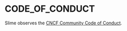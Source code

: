 # CODE_OF_CONDUCT



Slime observes the [CNCF Community Code of Conduct](https://github.com/cncf/foundation/blob/master/code-of-conduct.md).

